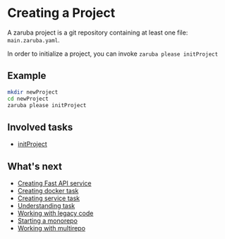 # Creating a Project

A zaruba project is a git repository containing at least one file: `main.zaruba.yaml`.

In order to initialize a project, you can invoke `zaruba please initProject`

## Example

```sh
mkdir newProject
cd newProject
zaruba please initProject
```

## Involved tasks

* [initProject](tasks/initProject.md)

## What's next


* [Creating Fast API service](creating-fast-api-service.md)
* [Creating docker task](creating-docker-task.md)
* [Creating service task](creating-service-task.md)
* [Understanding task](understanding-task.md)
* [Working with legacy code](working-with-legacy-code.md)
* [Starting a monorepo](starting-a-monorepo.md)
* [Working with multirepo](working-with-multirepo.md)